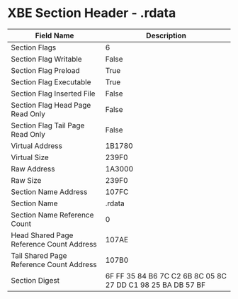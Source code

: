 # XBE Section Header - .rdata

| Field Name | Description |
|---|---|
| Section Flags | 6 |
| Section Flag Writable | False |
| Section Flag Preload | True |
| Section Flag Executable | True |
| Section Flag Inserted File | False |
| Section Flag Head Page Read Only | False |
| Section Flag Tail Page Read Only | False |
| Virtual Address | 1B1780 |
| Virtual Size | 239F0 |
| Raw Address | 1A3000 |
| Raw Size | 239F0 |
| Section Name Address | 107FC |
| Section Name | .rdata |
| Section Name Reference Count | 0 |
| Head Shared Page Reference Count Address | 107AE |
| Tail Shared Page Reference Count Address | 107B0 |
| Section Digest | 6F FF 35 84 B6 7C C2 6B 8C 05 8C 27 DD C1 98 25 BA DB 57 BF |
